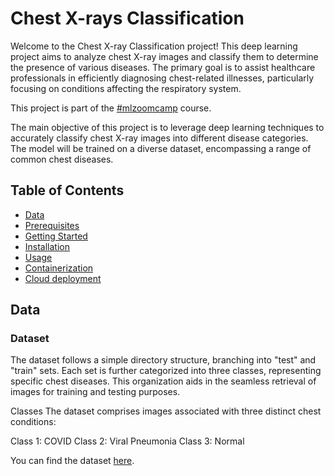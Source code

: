 # Chest X-rays Classification

Welcome to the Chest X-ray Classification project! This deep learning project aims to analyze chest X-ray images and classify them to determine the presence of various diseases. The primary goal is to assist healthcare professionals in efficiently diagnosing chest-related illnesses, particularly focusing on conditions affecting the respiratory system.

This project is part of the [#mlzoomcamp](https://github.com/DataTalksClub/machine-learning-zoomcamp/) course.

The main objective of this project is to leverage deep learning techniques to accurately classify chest X-ray images into different disease categories. The model will be trained on a diverse dataset, encompassing a range of common chest diseases.

## Table of Contents
- [Data](#data)
- [Prerequisites](#prerequisites)
- [Getting Started](#getting-started)
- [Installation](#installation)
- [Usage](#usage)
- [Containerization](#containerization)
- [Cloud deployment](#Cloud_deployment)

## Data

### Dataset

The dataset follows a simple directory structure, branching into "test" and "train" sets. Each set is further categorized into three classes, representing specific chest diseases. This organization aids in the seamless retrieval of images for training and testing purposes.

Classes
The dataset comprises images associated with three distinct chest conditions:

Class 1: COVID
Class 2: Viral Pneumonia
Class 3: Normal

You can find the dataset [here](https://www.kaggle.com/datasets/pranavraikokte/covid19-image-dataset).